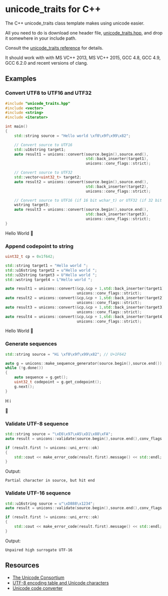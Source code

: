 # unicode_traits for C++

The C++ unicode_traits class template makes using unicode easier. 

All you need to do is download one header file, [unicode_traits.hpp](https://raw.githubusercontent.com/danielaparker/unicode_traits/master/src/unicode_traits.hpp), and drop it somewhere in your include path.

Consult the [unicode_traits reference](https://github.com/danielaparker/unicode_traits/wiki) for details.

It should work with with MS VC++ 2013, MS VC++ 2015, GCC 4.8, GCC 4.9, GCC 6.2.0 and recent versions of clang.

## Examples

### Convert UTF8 to UTF16 and UTF32

```c++
#include "unicode_traits.hpp"
#include <vector>
#include <string>
#include <iterator>

int main()
{
    std::string source = "Hello world \xf0\x9f\x99\x82";  

    // Convert source to UTF16
    std::u16string target1;
    auto result1 = unicons::convert(source.begin(),source.end(),
                                    std::back_inserter(target1), 
                                    unicons::conv_flags::strict);

    // Convert source to UTF32
    std::vector<uint32_t> target2;
    auto result2 = unicons::convert(source.begin(),source.end(),
                                    std::back_inserter(target2), 
                                    unicons::conv_flags::strict);

    // Convert source to UTF16 (if 16 bit wchar_t) or UTF32 (if 32 bit wchar_t)
    wstring target3;
    auto result3 = unicons::convert(source.begin(),source.end(),
                                    std::back_inserter(target3), 
                                    unicons::conv_flags::strict);
}
```
Hello World &#128578;

### Append codepoint to string
```c++
uint32_t cp = 0x1f642;

std::string target1 = "Hello world ";
std::u16string target2 = u"Hello world ";
std::u32string target3 = U"Hello world ";
std::wstring target4 = L"Hello world ";

auto result1 = unicons::convert(&cp,&cp + 1,std::back_inserter(target1), 
                                unicons::conv_flags::strict);
auto result2 = unicons::convert(&cp,&cp + 1,std::back_inserter(target2), 
                                unicons::conv_flags::strict);
auto result3 = unicons::convert(&cp,&cp + 1,std::back_inserter(target3), 
                                unicons::conv_flags::strict);
auto result4 = unicons::convert(&cp,&cp + 1,std::back_inserter(target4), 
                                unicons::conv_flags::strict);
```
Hello World &#128578;

### Generate sequences

```c++
std::string source = "Hi \xf0\x9f\x99\x82"; // U+1F642

auto g = unicons::make_sequence_generator(source.begin(),source.end());
while (!g.done())
{
    auto sequence = g.get();
    uint32_t codepoint = g.get_codepoint();
    g.next();
}
```

H
i

&#128578;

### Validate UTF-8 sequence

```c++
std::string source = "\xE6\x97\xA5\xD1\x88\xFA";
auto result = unicons::validate(source.begin(),source.end(),conv_flags::strict);

if (result.first != unicons::uni_errc::ok)
{
    std::cout << make_error_code(result.first).message() << std::endl;
}
```
Output:
```
Partial character in source, but hit end
```

### Validate UTF-16 sequence
```c++
std::u16string source = u"\xD888\x1234";
auto result = unicons::validate(source.begin(),source.end(),conv_flags::strict);

if (result.first != unicons::uni_errc::ok)
{
    std::cout << make_error_code(result.first).message() << std::endl;
}
```
Output:
```
Unpaired high surrogate UTF-16
```

## Resources

- [The Unicode Consortium](http://unicode.org/)
- [UTF-8 encoding table and Unicode characters](http://www.utf8-chartable.de/unicode-utf8-table.pl)
- [Unicode code converter](https://r12a.github.io/apps/conversion/)






